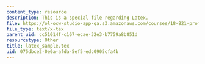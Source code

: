 ```yaml
---
content_type: resource
description: This is a special file regarding Latex.
file: https://ol-ocw-studio-app-qa.s3.amazonaws.com/courses/18-821-project-laboratory-in-mathematics-spring-2013/075dbce20e0aafda5ef5edc0905cfa4b_latex_sample.tex
file_type: text/x-tex
parent_uid: cc51014f-c167-ecae-32e3-b7759a8b851d
resourcetype: Other
title: latex_sample.tex
uid: 075dbce2-0e0a-afda-5ef5-edc0905cfa4b
---
```


